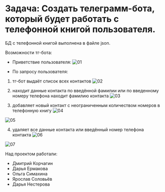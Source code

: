 # Задача: Создать телеграмм-бота, который будет работать с телефонной книгой пользователя.

БД с телефонной книгой выполнена в файле json.

Возможности тг-бота:
* Приветствие пользователя:
![01](https://user-images.githubusercontent.com/107861149/201647552-9a888cea-93c7-4f97-be72-9c63b0fc923a.jpg)

* По запросу пользователя:
1. тг-бот выдаёт список всех контактов
![02](https://user-images.githubusercontent.com/107861149/201647577-109ac330-e411-4028-86da-c0eca7cd1515.jpg)

2. находит данные контакта по введённой фамилии или по введенному номеру телефона находит фамилию контакта
![03](https://user-images.githubusercontent.com/107861149/201647626-8777c06a-cb77-4fb4-a81c-873793ae92a7.jpg)

3. добавляет новый контакт с неограниченным количеством номеров в телефонную книгу
![04](https://user-images.githubusercontent.com/107861149/201647697-d90e0a4f-b8ad-421a-bd7f-4b003e44174c.jpg)

![05](https://user-images.githubusercontent.com/107861149/201647712-746a4db3-5ab9-4f34-b2f1-a94df0df4080.jpg)

4. удаляет все данные контакта или введённый номер телефона контакта
![06](https://user-images.githubusercontent.com/107861149/201647799-5a306135-25fa-4361-81e1-c6ed00fb79a9.jpg)

![07](https://user-images.githubusercontent.com/107861149/201647820-2d8922f0-8bd7-4da6-a57b-14b9d6ef52e8.jpg)


Над проектом работали:
* Дмитрий Корчагин
* Дарья Ермакова
* Ольга Симахина
* Ярослав Соловьёв
* Дарья Нестерова
